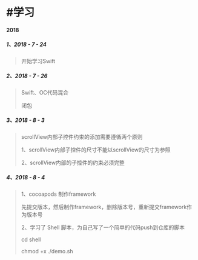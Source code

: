 # \#学习

#### 2018

##### 1、2018 - 7 - 24

> 开始学习Swift

##### 2、2018 - 7 - 26

> Swift、OC代码混合
>
> 闭包

##### 3、2018 - 8 - 3

> scrollView内部子控件约束的添加需要遵循两个原则
>
> 1、scrollView内部子控件的尺寸不能以scrollView的尺寸为参照
>
> 2、scrollView内部的子控件的约束必须完整

##### 4、2018 - 8 - 4

> 1、cocoapods 制作framework
>
> 先提交版本，然后制作framework，删除版本号，重新提交framework作为版本号
>
> 2、学习了 Shell 脚本，为自己写了一个简单的代码push到仓库的脚本
>
> cd shell
>
> chmod  +x ./demo.sh



